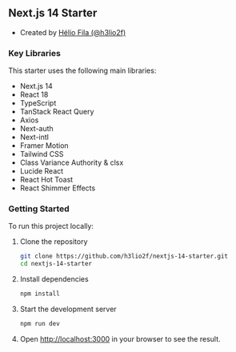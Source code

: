 ## Next.js 14 Starter

- Created by [Hélio Fila (@h3lio2f)](https://github.com/h3lio2f)

### Key Libraries

This starter uses the following main libraries:

- Next.js 14
- React 18
- TypeScript
- TanStack React Query
- Axios
- Next-auth
- Next-intl
- Framer Motion
- Tailwind CSS
- Class Variance Authority & clsx
- Lucide React
- React Hot Toast
- React Shimmer Effects

### Getting Started

To run this project locally:

1. Clone the repository
   ```bash
   git clone https://github.com/h3lio2f/nextjs-14-starter.git
   cd nextjs-14-starter
   ```

2. Install dependencies
   ```bash
   npm install
   ```

3. Start the development server
   ```bash
   npm run dev
   ```

4. Open [http://localhost:3000](http://localhost:3000) in your browser to see the result.